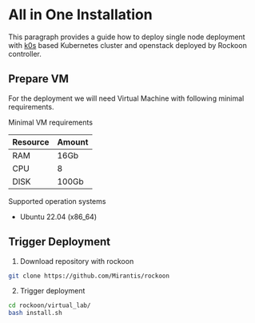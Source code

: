# All in One Installation

This paragraph provides a guide how to deploy single node deployment with
[k0s](https://docs.k0sproject.io/stable/) based Kubernetes cluster and
openstack deployed by Rockoon controller.

## Prepare VM

For the deployment we will need Virtual Machine with following minimal requirements.

Minimal VM requirements

| Resource | Amount |
| -------- | ------ |
| RAM  | 16Gb       |
| CPU  | 8          |
| DISK | 100Gb      |

Supported operation systems

* Ubuntu 22.04 (x86_64)


## Trigger Deployment

1. Download repository with rockoon
  ```bash
  git clone https://github.com/Mirantis/rockoon
  ```

2. Trigger deployment
  ```bash
  cd rockoon/virtual_lab/
  bash install.sh
  ```
